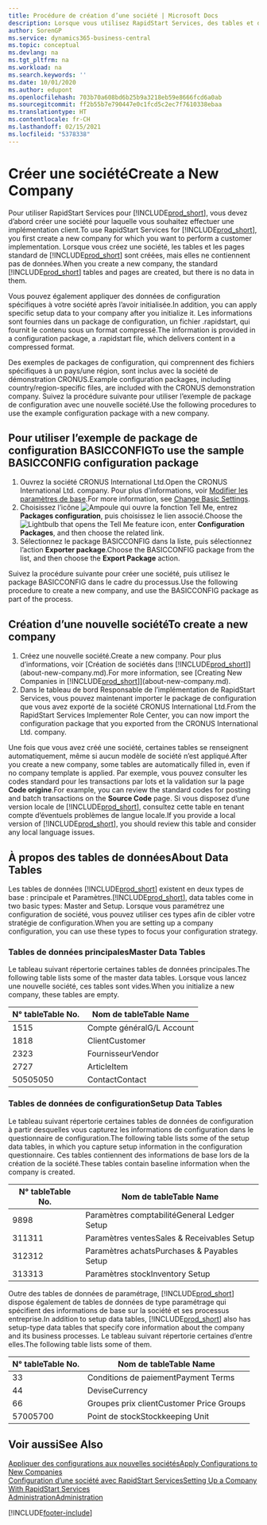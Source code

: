```yaml
---
title: Procédure de création d’une société | Microsoft Docs
description: Lorsque vous utilisez RapidStart Services, des tables et des pages sont créées, mais elles ne contiennent pas de données.
author: SorenGP
ms.service: dynamics365-business-central
ms.topic: conceptual
ms.devlang: na
ms.tgt_pltfrm: na
ms.workload: na
ms.search.keywords: ''
ms.date: 10/01/2020
ms.author: edupont
ms.openlocfilehash: 703b70a608bd6b25b9a3218eb59e8666fcd6a0ab
ms.sourcegitcommit: ff2b55b7e790447e0c1fcd5c2ec7f7610338ebaa
ms.translationtype: HT
ms.contentlocale: fr-CH
ms.lasthandoff: 02/15/2021
ms.locfileid: "5378338"
---
```

# <a name="create-a-new-company"></a><span data-ttu-id="08d72-103">Créer une société</span><span class="sxs-lookup"><span data-stu-id="08d72-103">Create a New Company</span></span>
<span data-ttu-id="08d72-104">Pour utiliser RapidStart Services pour [!INCLUDE[prod_short](includes/prod_short.md)], vous devez d’abord créer une société pour laquelle vous souhaitez effectuer une implémentation client.</span><span class="sxs-lookup"><span data-stu-id="08d72-104">To use RapidStart Services for [!INCLUDE[prod_short](includes/prod_short.md)], you first create a new company for which you want to perform a customer implementation.</span></span> <span data-ttu-id="08d72-105">Lorsque vous créez une société, les tables et les pages standard de [!INCLUDE[prod_short](includes/prod_short.md)] sont créées, mais elles ne contiennent pas de données.</span><span class="sxs-lookup"><span data-stu-id="08d72-105">When you create a new company, the standard [!INCLUDE[prod_short](includes/prod_short.md)] tables and pages are created, but there is no data in them.</span></span>

<span data-ttu-id="08d72-106">Vous pouvez également appliquer des données de configuration spécifiques à votre société après l’avoir initialisée.</span><span class="sxs-lookup"><span data-stu-id="08d72-106">In addition, you can apply specific setup data to your company after you initialize it.</span></span> <span data-ttu-id="08d72-107">Les informations sont fournies dans un package de configuration, un fichier .rapidstart, qui fournit le contenu sous un format compressé.</span><span class="sxs-lookup"><span data-stu-id="08d72-107">The information is provided in a configuration package, a .rapidstart file, which delivers content in a compressed format.</span></span>  

<span data-ttu-id="08d72-108">Des exemples de packages de configuration, qui comprennent des fichiers spécifiques à un pays/une région, sont inclus avec la société de démonstration CRONUS.</span><span class="sxs-lookup"><span data-stu-id="08d72-108">Example configuration packages, including country/region-specific files, are included with the CRONUS demonstration company.</span></span> <span data-ttu-id="08d72-109">Suivez la procédure suivante pour utiliser l’exemple de package de configuration avec une nouvelle société.</span><span class="sxs-lookup"><span data-stu-id="08d72-109">Use the following procedures to use the example configuration package with a new company.</span></span>  

## <a name="to-use-the-sample-basicconfig-configuration-package"></a><span data-ttu-id="08d72-110">Pour utiliser l’exemple de package de configuration BASICCONFIG</span><span class="sxs-lookup"><span data-stu-id="08d72-110">To use the sample BASICCONFIG configuration package</span></span>  
1. <span data-ttu-id="08d72-111">Ouvrez la société CRONUS International Ltd.</span><span class="sxs-lookup"><span data-stu-id="08d72-111">Open the CRONUS International Ltd. company.</span></span> <span data-ttu-id="08d72-112">Pour plus d’informations, voir [Modifier les paramètres de base](ui-change-basic-settings.md).</span><span class="sxs-lookup"><span data-stu-id="08d72-112">For more information, see [Change Basic Settings](ui-change-basic-settings.md).</span></span>
2. <span data-ttu-id="08d72-113">Choisissez l’icône ![Ampoule qui ouvre la fonction Tell Me](media/ui-search/search_small.png "Dites-moi ce que vous voulez faire"), entrez **Packages configuration**, puis choisissez le lien associé.</span><span class="sxs-lookup"><span data-stu-id="08d72-113">Choose the ![Lightbulb that opens the Tell Me feature](media/ui-search/search_small.png "Tell me what you want to do") icon, enter **Configuration Packages**, and then choose the related link.</span></span>  
3. <span data-ttu-id="08d72-114">Sélectionnez le package BASICCONFIG dans la liste, puis sélectionnez l’action **Exporter package**.</span><span class="sxs-lookup"><span data-stu-id="08d72-114">Choose the BASICCONFIG package from the list, and then choose the **Export Package** action.</span></span>  

<span data-ttu-id="08d72-115">Suivez la procédure suivante pour créer une société, puis utilisez le package BASICCONFIG dans le cadre du processus.</span><span class="sxs-lookup"><span data-stu-id="08d72-115">Use the following procedure to create a new company, and use the BASICCONFIG package as part of the process.</span></span>  

## <a name="to-create-a-new-company"></a><span data-ttu-id="08d72-116">Création d’une nouvelle société</span><span class="sxs-lookup"><span data-stu-id="08d72-116">To create a new company</span></span>  
1. <span data-ttu-id="08d72-117">Créez une nouvelle société.</span><span class="sxs-lookup"><span data-stu-id="08d72-117">Create a new company.</span></span> <span data-ttu-id="08d72-118">Pour plus d’informations, voir [Création de sociétés dans [!INCLUDE[prod_short](includes/prod_short.md)]](about-new-company.md).</span><span class="sxs-lookup"><span data-stu-id="08d72-118">For more information, see [Creating New Companies in [!INCLUDE[prod_short](includes/prod_short.md)]](about-new-company.md).</span></span>
2. <span data-ttu-id="08d72-119">Dans le tableau de bord Responsable de l’implémentation de RapidStart Services, vous pouvez maintenant importer le package de configuration que vous avez exporté de la société CRONUS International Ltd.</span><span class="sxs-lookup"><span data-stu-id="08d72-119">From the RapidStart Services Implementer Role Center, you can now import the configuration package that you exported from the CRONUS International Ltd. company.</span></span>

<span data-ttu-id="08d72-120">Une fois que vous avez créé une société, certaines tables se renseignent automatiquement, même si aucun modèle de société n’est appliqué.</span><span class="sxs-lookup"><span data-stu-id="08d72-120">After you create a new company, some tables are automatically filled in, even if no company template is applied.</span></span> <span data-ttu-id="08d72-121">Par exemple, vous pouvez consulter les codes standard pour les transactions par lots et la validation sur la page **Code origine**.</span><span class="sxs-lookup"><span data-stu-id="08d72-121">For example, you can review the standard codes for posting and batch transactions on the **Source Code** page.</span></span> <span data-ttu-id="08d72-122">Si vous disposez d’une version locale de [!INCLUDE[prod_short](includes/prod_short.md)], consultez cette table en tenant compte d’éventuels problèmes de langue locale.</span><span class="sxs-lookup"><span data-stu-id="08d72-122">If you provide a local version of [!INCLUDE[prod_short](includes/prod_short.md)], you should review this table and consider any local language issues.</span></span>

## <a name="about-data-tables"></a><span data-ttu-id="08d72-123">À propos des tables de données</span><span class="sxs-lookup"><span data-stu-id="08d72-123">About Data Tables</span></span>
<span data-ttu-id="08d72-124">Les tables de données [!INCLUDE[prod_short](includes/prod_short.md)] existent en deux types de base : principale et Paramètres.</span><span class="sxs-lookup"><span data-stu-id="08d72-124">[!INCLUDE[prod_short](includes/prod_short.md)], data tables come in two basic types: Master and Setup.</span></span> <span data-ttu-id="08d72-125">Lorsque vous paramétrez une configuration de société, vous pouvez utiliser ces types afin de cibler votre stratégie de configuration.</span><span class="sxs-lookup"><span data-stu-id="08d72-125">When you are setting up a company configuration, you can use these types to focus your configuration strategy.</span></span>  

### <a name="master-data-tables"></a><span data-ttu-id="08d72-126">Tables de données principales</span><span class="sxs-lookup"><span data-stu-id="08d72-126">Master Data Tables</span></span>  
<span data-ttu-id="08d72-127">Le tableau suivant répertorie certaines tables de données principales.</span><span class="sxs-lookup"><span data-stu-id="08d72-127">The following table lists some of the master data tables.</span></span> <span data-ttu-id="08d72-128">Lorsque vous lancez une nouvelle société, ces tables sont vides.</span><span class="sxs-lookup"><span data-stu-id="08d72-128">When you initialize a new company, these tables are empty.</span></span>  

|<span data-ttu-id="08d72-129">N° table</span><span class="sxs-lookup"><span data-stu-id="08d72-129">Table No.</span></span>|<span data-ttu-id="08d72-130">Nom de table</span><span class="sxs-lookup"><span data-stu-id="08d72-130">Table Name</span></span>|  
|-------------------|--------------------|  
|<span data-ttu-id="08d72-131">15</span><span class="sxs-lookup"><span data-stu-id="08d72-131">15</span></span>|<span data-ttu-id="08d72-132">Compte général</span><span class="sxs-lookup"><span data-stu-id="08d72-132">G/L Account</span></span>|  
|<span data-ttu-id="08d72-133">18</span><span class="sxs-lookup"><span data-stu-id="08d72-133">18</span></span>|<span data-ttu-id="08d72-134">Client</span><span class="sxs-lookup"><span data-stu-id="08d72-134">Customer</span></span>|  
|<span data-ttu-id="08d72-135">23</span><span class="sxs-lookup"><span data-stu-id="08d72-135">23</span></span>|<span data-ttu-id="08d72-136">Fournisseur</span><span class="sxs-lookup"><span data-stu-id="08d72-136">Vendor</span></span>|  
|<span data-ttu-id="08d72-137">27</span><span class="sxs-lookup"><span data-stu-id="08d72-137">27</span></span>|<span data-ttu-id="08d72-138">Article</span><span class="sxs-lookup"><span data-stu-id="08d72-138">Item</span></span>|  
|<span data-ttu-id="08d72-139">5050</span><span class="sxs-lookup"><span data-stu-id="08d72-139">5050</span></span>|<span data-ttu-id="08d72-140">Contact</span><span class="sxs-lookup"><span data-stu-id="08d72-140">Contact</span></span>|  

### <a name="setup-data-tables"></a><span data-ttu-id="08d72-141">Tables de données de configuration</span><span class="sxs-lookup"><span data-stu-id="08d72-141">Setup Data Tables</span></span>  
<span data-ttu-id="08d72-142">Le tableau suivant répertorie certaines tables de données de configuration à partir desquelles vous capturez les informations de configuration dans le questionnaire de configuration.</span><span class="sxs-lookup"><span data-stu-id="08d72-142">The following table lists some of the setup data tables, in which you capture setup information in the configuration questionnaire.</span></span> <span data-ttu-id="08d72-143">Ces tables contiennent des informations de base lors de la création de la société.</span><span class="sxs-lookup"><span data-stu-id="08d72-143">These tables contain baseline information when the company is created.</span></span>  

|<span data-ttu-id="08d72-144">N° table</span><span class="sxs-lookup"><span data-stu-id="08d72-144">Table No.</span></span>|<span data-ttu-id="08d72-145">Nom de table</span><span class="sxs-lookup"><span data-stu-id="08d72-145">Table Name</span></span>|  
|-------------------|--------------------|  
|<span data-ttu-id="08d72-146">98</span><span class="sxs-lookup"><span data-stu-id="08d72-146">98</span></span>|<span data-ttu-id="08d72-147">Paramètres comptabilité</span><span class="sxs-lookup"><span data-stu-id="08d72-147">General Ledger Setup</span></span>|  
|<span data-ttu-id="08d72-148">311</span><span class="sxs-lookup"><span data-stu-id="08d72-148">311</span></span>|<span data-ttu-id="08d72-149">Paramètres ventes</span><span class="sxs-lookup"><span data-stu-id="08d72-149">Sales & Receivables Setup</span></span>|  
|<span data-ttu-id="08d72-150">312</span><span class="sxs-lookup"><span data-stu-id="08d72-150">312</span></span>|<span data-ttu-id="08d72-151">Paramètres achats</span><span class="sxs-lookup"><span data-stu-id="08d72-151">Purchases & Payables Setup</span></span>|  
|<span data-ttu-id="08d72-152">313</span><span class="sxs-lookup"><span data-stu-id="08d72-152">313</span></span>|<span data-ttu-id="08d72-153">Paramètres stock</span><span class="sxs-lookup"><span data-stu-id="08d72-153">Inventory Setup</span></span>|  

<span data-ttu-id="08d72-154">Outre des tables de données de paramétrage, [!INCLUDE[prod_short](includes/prod_short.md)] dispose également de tables de données de type paramétrage qui spécifient des informations de base sur la société et ses processus entreprise.</span><span class="sxs-lookup"><span data-stu-id="08d72-154">In addition to setup data tables, [!INCLUDE[prod_short](includes/prod_short.md)] also has setup-type data tables that specify core information about the company and its business processes.</span></span> <span data-ttu-id="08d72-155">Le tableau suivant répertorie certaines d’entre elles.</span><span class="sxs-lookup"><span data-stu-id="08d72-155">The following table lists some of them.</span></span>  

|<span data-ttu-id="08d72-156">N° table</span><span class="sxs-lookup"><span data-stu-id="08d72-156">Table No.</span></span>|<span data-ttu-id="08d72-157">Nom de table</span><span class="sxs-lookup"><span data-stu-id="08d72-157">Table Name</span></span>|  
|-------------------|--------------------|  
|<span data-ttu-id="08d72-158">3</span><span class="sxs-lookup"><span data-stu-id="08d72-158">3</span></span>|<span data-ttu-id="08d72-159">Conditions de paiement</span><span class="sxs-lookup"><span data-stu-id="08d72-159">Payment Terms</span></span>|  
|<span data-ttu-id="08d72-160">4</span><span class="sxs-lookup"><span data-stu-id="08d72-160">4</span></span>|<span data-ttu-id="08d72-161">Devise</span><span class="sxs-lookup"><span data-stu-id="08d72-161">Currency</span></span>|  
|<span data-ttu-id="08d72-162">6</span><span class="sxs-lookup"><span data-stu-id="08d72-162">6</span></span>|<span data-ttu-id="08d72-163">Groupes prix client</span><span class="sxs-lookup"><span data-stu-id="08d72-163">Customer Price Groups</span></span>|  
|<span data-ttu-id="08d72-164">5700</span><span class="sxs-lookup"><span data-stu-id="08d72-164">5700</span></span>|<span data-ttu-id="08d72-165">Point de stock</span><span class="sxs-lookup"><span data-stu-id="08d72-165">Stockkeeping Unit</span></span>|

  

## <a name="see-also"></a><span data-ttu-id="08d72-166">Voir aussi</span><span class="sxs-lookup"><span data-stu-id="08d72-166">See Also</span></span>  
[<span data-ttu-id="08d72-167">Appliquer des configurations aux nouvelles sociétés</span><span class="sxs-lookup"><span data-stu-id="08d72-167">Apply Configurations to New Companies</span></span>](admin-apply-configuration-to-new-companies.md)  
[<span data-ttu-id="08d72-168">Configuration d’une société avec RapidStart Services</span><span class="sxs-lookup"><span data-stu-id="08d72-168">Setting Up a Company With RapidStart Services</span></span>](admin-set-up-a-company-with-rapidstart.md)  
[<span data-ttu-id="08d72-169">Administration</span><span class="sxs-lookup"><span data-stu-id="08d72-169">Administration</span></span>](admin-setup-and-administration.md)


[!INCLUDE[footer-include](includes/footer-banner.md)]